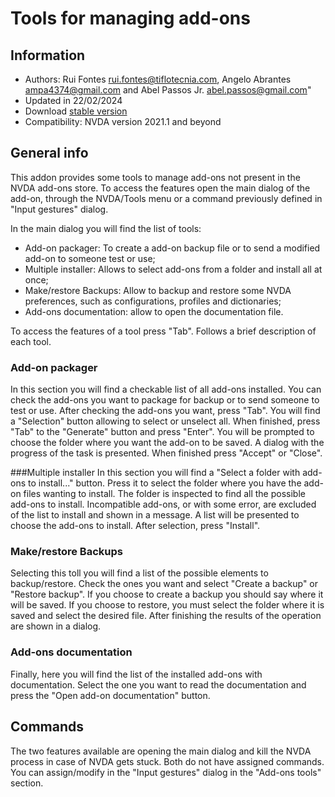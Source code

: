 ﻿# Tools for managing add-ons


## Information
* Authors: Rui Fontes <rui.fontes@tiflotecnia.com>, Angelo Abrantes <ampa4374@gmail.com> and Abel Passos Jr. <abel.passos@gmail.com>"
* Updated in 22/02/2024
* Download [stable version][1]
* Compatibility: NVDA version 2021.1 and beyond


## General info
This addon provides some tools to manage add-ons not present in the NVDA add-ons store.
To access the features open the main dialog of the add-on, through the NVDA/Tools menu or a command previously defined in "Input gestures" dialog.

In the main dialog you will find the list of tools:
* Add-on packager: To create a add-on backup file or to send a modified add-on to someone test or use;
* Multiple installer: Allows to select add-ons from a folder and install all at once;
* Make/restore Backups: Allow to backup and restore some NVDA preferences, such as configurations, profiles and dictionaries;
* Add-ons documentation: allow to open the documentation file.

To access the features of a tool press "Tab".
Follows a brief description of each tool.


### Add-on packager
In this section you will find a checkable list of all add-ons installed.
You can check the add-ons you want to package for backup or to send someone to test or use.
After checking the add-ons you want, press "Tab". You will find a "Selection" button allowing to select or unselect all.
When finished, press "Tab" to the "Generate" button and press "Enter".
You will be prompted to choose the folder where you want the add-on to be saved.
A dialog with the progress of the task is presented. When finished press "Accept" or "Close".


###Multiple installer
In this section you will find a "Select a folder with add-ons to install..." button.
Press it to select the folder where you have the add-on files wanting to install.
The folder is inspected to find all the possible add-ons to install. Incompatible add-ons, or with some error, are excluded of the list to install and shown in a message.
A list will be presented to choose the add-ons to install. After selection, press "Install".


### Make/restore Backups
Selecting this toll you will find a list of the possible elements to backup/restore.
Check the ones you want and select "Create a backup" or "Restore backup".
If you choose to create a backup you should say where it will be saved.
If you choose to restore, you must select the folder where it is saved and select the desired file.
After finishing the results of the operation are shown in a dialog.


### Add-ons documentation
Finally, here you will find the list of the installed add-ons with documentation.
Select the one you want to read the documentation and press the "Open add-on documentation" button.


## Commands
The two features available are opening the main dialog and kill the NVDA process in case of NVDA gets stuck.
Both do not have assigned commands.
You can assign/modify in the "Input gestures" dialog in the "Add-ons tools" section.

[1]: https://github.com/ruifontes/addonsTools/releases/download/2024.02.25/addonsTools-2024.02.25.nvda-addon
